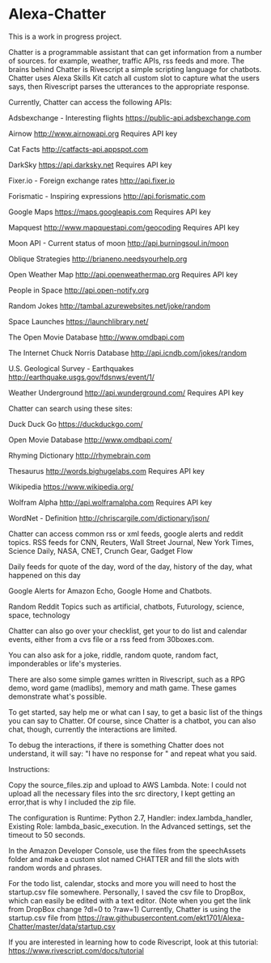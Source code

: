 # Alexa-Chatter

This is a work in progress project.

Chatter is a programmable assistant that can get information from a number of sources. for example, weather, traffic APIs, rss feeds and more.  The brains behind Chatter is Rivescript a simple scripting language for chatbots.  Chatter uses Alexa Skills Kit catch all custom slot to capture what the users says, then Rivescript parses the utterances to the appropriate response.

Currently, Chatter can access the following APIs:

Adsbexchange - Interesting flights https://public-api.adsbexchange.com

Airnow http://www.airnowapi.org Requires API key

Cat Facts http://catfacts-api.appspot.com

DarkSky https://api.darksky.net Requires API key

Fixer.io - Foreign exchange rates http://api.fixer.io

Forismatic - Inspiring expressions http://api.forismatic.com

Google Maps https://maps.googleapis.com Requires API key

Mapquest http://www.mapquestapi.com/geocoding Requires API key

Moon API - Current status of moon http://api.burningsoul.in/moon

Oblique Strategies http://brianeno.needsyourhelp.org

Open Weather Map http://api.openweathermap.org Requires API key

People in Space http://api.open-notify.org

Random Jokes http://tambal.azurewebsites.net/joke/random

Space Launches https://launchlibrary.net/

The Open Movie Database http://www.omdbapi.com

The Internet Chuck Norris Database http://api.icndb.com/jokes/random

U.S. Geological Survey - Earthquakes http://earthquake.usgs.gov/fdsnws/event/1/

Weather Underground http://api.wunderground.com/ Requires API key


Chatter can search using these sites:

Duck Duck Go https://duckduckgo.com/

Open Movie Database http://www.omdbapi.com/

Rhyming Dictionary http://rhymebrain.com

Thesaurus http://words.bighugelabs.com Requires API key

Wikipedia https://www.wikipedia.org/

Wolfram Alpha http://api.wolframalpha.com Requires API key

WordNet - Definition http://chriscargile.com/dictionary/json/

Chatter can access common rss or xml feeds, google alerts and reddit topics.
RSS feeds for CNN, Reuters, Wall Street Journal, New York Times, Science Daily, NASA, CNET, Crunch Gear, Gadget Flow

Daily feeds for quote of the day, word of the day, history of the day, what happened on this day

Google Alerts for Amazon Echo, Google Home and Chatbots.

Random Reddit Topics such as artificial, chatbots, Futurology, science, space, technology

Chatter can also go over your checklist, get your to do list and calendar events, either from a cvs file or a rss feed from 30boxes.com. 

You can also ask for a joke, riddle, random quote, random fact, imponderables or life's mysteries.

There are also some simple games written in Rivescript, such as a RPG demo, word game (madlibs), memory and math game. These games demonstrate what's possible.

To get started, say help me or what can I say, to get a basic list of the things you can say to Chatter.  Of course, since Chatter is a chatbot, you can also chat, though, currently the interactions are limited.

To debug the interactions, if there is something Chatter does not understand, it will say: "I have no response for " and repeat what you said.

Instructions:

Copy the source_files.zip and upload to AWS Lambda. Note: I could not upload all the necessary files into the src directory, I kept getting an error,that is why I included the zip file.

The configuration is Runtime: Python 2.7, Handler: index.lambda_handler, Existing Role: lambda_basic_execution. In the Advanced settings, set the timeout to 50 seconds.

In the Amazon Developer Console, use the files from the speechAssets folder and make a custom slot named CHATTER and fill the slots with random words and phrases.

For the todo list, calendar, stocks and more you will need to host the startup.csv file somewhere. Personally, I saved the csv file to DropBox, which can easily be edited with a text editor. (Note when you get the link from DropBox change ?dl=0 to ?raw=1)  Currently, Chatter is using the startup.csv file from https://raw.githubusercontent.com/ekt1701/Alexa-Chatter/master/data/startup.csv

If you are interested in learning how to code Rivescript, look at this tutorial: https://www.rivescript.com/docs/tutorial
